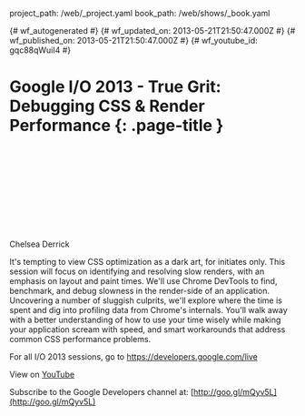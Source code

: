 project_path: /web/_project.yaml
book_path: /web/shows/_book.yaml

{# wf_autogenerated #}
{# wf_updated_on: 2013-05-21T21:50:47.000Z #}
{# wf_published_on: 2013-05-21T21:50:47.000Z #}
{# wf_youtube_id: gqc88qWuiI4 #}

# Google I/O 2013 - True Grit: Debugging CSS &amp; Render Performance {: .page-title }


<div class="video-wrapper">
  <iframe class="devsite-embedded-youtube-video" data-video-id="gqc88qWuiI4"
          data-autohide="1" data-showinfo="0" frameborder="0" allowfullscreen>
  </iframe>
</div>

Chelsea Derrick 

It&#x27;s tempting to view CSS optimization as a dark art, for initiates only.  This session will focus on identifying and resolving slow renders, with an emphasis on layout and paint times.  We&#x27;ll use Chrome DevTools to find, benchmark, and debug slowness in the render-side of an application.  Uncovering a number of sluggish culprits, we&#x27;ll explore where the time is spent and dig into profiling data from Chrome&#x27;s internals. You&#x27;ll walk away with a better understanding of how to use your time wisely while making your application scream with speed, and smart workarounds that address common CSS performance problems.

For all I/O 2013 sessions, go to https://developers.google.com/live

View on [YouTube](https://youtu.be/gqc88qWuiI4)

Subscribe to the Google Developers channel at: [http://goo.gl/mQyv5L](http://goo.gl/mQyv5L)
